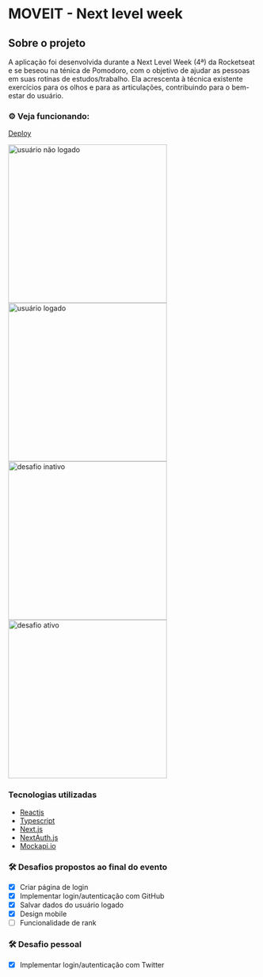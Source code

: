 

# MOVEIT - Next level week


## Sobre o projeto
A aplicação foi desenvolvida durante a  Next Level Week (4ª) da Rocketseat e se beseou na ténica de Pomodoro, com o objetivo de ajudar as pessoas em suas rotinas de estudos/trabalho. Ela acrescenta à técnica existente exercícios para os olhos e para as articulações, contribuindo para o bem-estar do usuário.

### ⚙️ Veja funcionando:
[Deploy](https://moveit-nextlevelweek-4.vercel.app/)

<img src="https://i.imgur.com/ALLSCQq.png" alt="usuário não logado" width="320"/>  <img src="https://i.imgur.com/mcB8Ob8.png" alt="usuário logado" width="320"/>
<img src="https://i.imgur.com/QMfaJLQ.png" alt="desafio inativo" width="320"/>  <img src="https://i.imgur.com/3kXOjBJ.png" alt="desafio ativo" width="320"/> 

### Tecnologias utilizadas
- [Reactjs](https://pt-br.reactjs.org/)
- [Typescript](https://www.typescriptlang.org/)
- [Next.js ](https://nextjs.org/)
- [NextAuth.js](https://next-auth.js.org/)
- [Mockapi.io](https://mockapi.io/)

### 🛠️ Desafios propostos ao final do evento

- [x] Criar página de login
- [x] Implementar login/autenticação com GitHub
- [x] Salvar dados do usuário logado
- [x] Design mobile 
- [ ] Funcionalidade de rank

### 🛠️ Desafio pessoal
- [x] Implementar login/autenticação com Twitter
